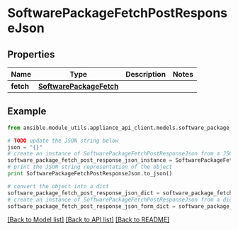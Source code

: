 # SoftwarePackageFetchPostResponseJson


## Properties

Name | Type | Description | Notes
------------ | ------------- | ------------- | -------------
**fetch** | [**SoftwarePackageFetch**](SoftwarePackageFetch.md) |  | 

## Example

```python
from ansible.module_utils.appliance_api_client.models.software_package_fetch_post_response_json import SoftwarePackageFetchPostResponseJson

# TODO update the JSON string below
json = "{}"
# create an instance of SoftwarePackageFetchPostResponseJson from a JSON string
software_package_fetch_post_response_json_instance = SoftwarePackageFetchPostResponseJson.from_json(json)
# print the JSON string representation of the object
print SoftwarePackageFetchPostResponseJson.to_json()

# convert the object into a dict
software_package_fetch_post_response_json_dict = software_package_fetch_post_response_json_instance.to_dict()
# create an instance of SoftwarePackageFetchPostResponseJson from a dict
software_package_fetch_post_response_json_form_dict = software_package_fetch_post_response_json.from_dict(software_package_fetch_post_response_json_dict)
```
[[Back to Model list]](../README.md#documentation-for-models) [[Back to API list]](../README.md#documentation-for-api-endpoints) [[Back to README]](../README.md)


